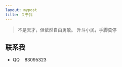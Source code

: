 ```yaml
---
layout: mypost
title: 关于我
---
```


> 不是天才，但依然自由勇敢。
> 升斗小民，手脚莫停

## 联系我

- QQ&nbsp;&nbsp;&nbsp; 83095323



